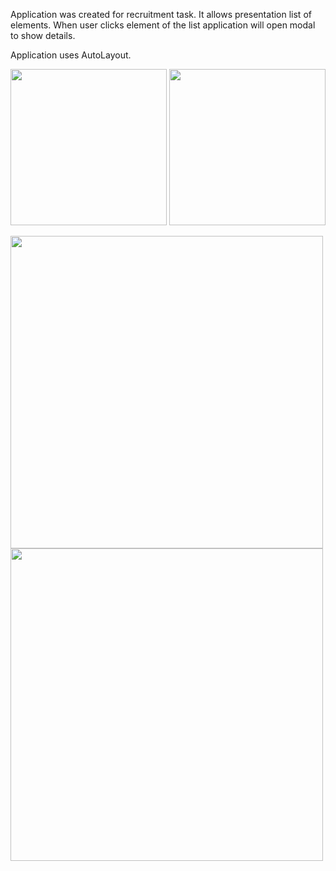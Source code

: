 Application was created for recruitment task. It allows presentation list of elements. When user clicks element of the list application will open modal to show details.

Application uses AutoLayout.

<img src="https://user-images.githubusercontent.com/49961573/140570245-a9b1aae4-daf4-4f95-944c-94644d5e6f44.png" width="250" /> <img src="https://user-images.githubusercontent.com/49961573/140570352-27a1a281-7233-4350-86ab-5ae065b4a021.png" width="250" />

<img src="https://user-images.githubusercontent.com/49961573/140570396-5143e233-583e-4ac3-86f5-bea67d8361ba.png" width="500" /> <img src="https://user-images.githubusercontent.com/49961573/140570444-15af6aa6-4e77-490f-acb4-a497374403df.png" width="500" />
